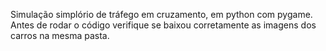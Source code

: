 Simulação simplório de tráfego em cruzamento, em python com pygame.
Antes de rodar o código verifique se baixou corretamente as imagens dos carros na mesma pasta.
